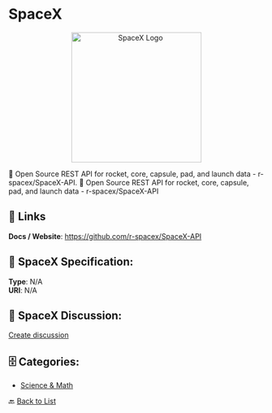 # SpaceX
<p align="center">
    <img width="256" src="https://raw.githubusercontent.com/apis-list/apis-list/main/apis/spacex/logo_256x256.png" alt="SpaceX Logo"/>
</p>

:rocket: Open Source REST API for rocket, core, capsule, pad, and launch data - r-spacex/SpaceX-API.  :rocket: Open Source REST API for rocket, core, capsule, pad, and launch data - r-spacex/SpaceX-API

##  🔗 Links
**Docs / Website**: https://github.com/r-spacex/SpaceX-API

## 🧬 SpaceX Specification:
**Type**: N/A  
**URI**: N/A

## 💬 SpaceX Discussion:
[Create discussion](https://github.com/apis-list/apis-list/discussions/new)

## 🗄️ Categories:
- [Science & Math](https://github.com/apis-list/apis-list#science--math-)




🔙 [Back to List](https://github.com/apis-list/apis-list)
